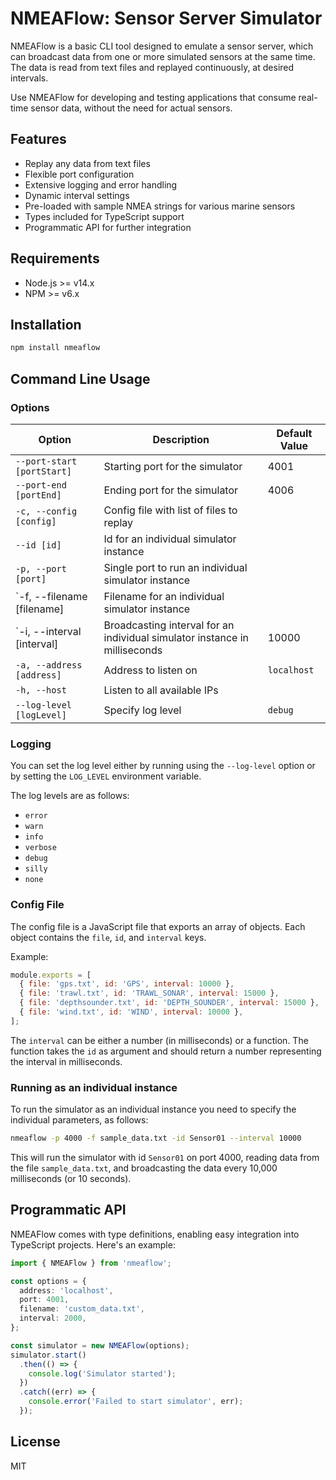 # NMEAFlow: Sensor Server Simulator

NMEAFlow is a basic CLI tool designed to emulate a sensor server, which can broadcast data from one or more simulated sensors at the same time. The data is read from text files and replayed continuously, at desired intervals. 

Use NMEAFlow for developing and testing applications that consume real-time sensor data, without the need for actual sensors. 

## Features

- Replay any data from text files
- Flexible port configuration
- Extensive logging and error handling
- Dynamic interval settings
- Pre-loaded with sample NMEA strings for various marine sensors
- Types included for TypeScript support
- Programmatic API for further integration

## Requirements

- Node.js >= v14.x
- NPM >= v6.x

## Installation

```bash
npm install nmeaflow
```

## Command Line Usage

### Options

| Option                    | Description                                                                                   | Default Value       |
|---------------------------|-----------------------------------------------------------------------------------------------|---------------------|
| `--port-start [portStart]`| Starting port for the simulator                                                                | 4001                |
| `--port-end [portEnd]`    | Ending port for the simulator                                                                  | 4006                |
| `-c, --config [config]`   | Config file with list of files to replay                                                       |                     |
| `--id [id]`               | Id for an individual simulator instance                                                        |                     |
| `-p, --port [port]`       | Single port to run an individual simulator instance                                            |                     |
| `-f, --filename [filename]| Filename for an individual simulator instance                                                  |                     |
| `-i, --interval [interval]| Broadcasting interval for an individual simulator instance in milliseconds                     | 10000               |
| `-a, --address [address]` | Address to listen on                                                                           | `localhost`         |
| `-h, --host`              | Listen to all available IPs                                                                    |                     |
| `--log-level [logLevel]`  | Specify log level                                                                              | `debug`             |

### Logging

You can set the log level either by running using the `--log-level` option or by setting the `LOG_LEVEL` environment variable. 

The log levels are as follows:
- `error`
- `warn`
- `info`
- `verbose`
- `debug`
- `silly`
- `none`

### Config File

The config file is a JavaScript file that exports an array of objects. Each object contains the `file`, `id`, and `interval` keys.

Example:

```js
module.exports = [
  { file: 'gps.txt', id: 'GPS', interval: 10000 },
  { file: 'trawl.txt', id: 'TRAWL_SONAR', interval: 15000 },
  { file: 'depthsounder.txt', id: 'DEPTH_SOUNDER', interval: 15000 },
  { file: 'wind.txt', id: 'WIND', interval: 10000 },
];
```

The `interval` can be either a number (in milliseconds) or a function. The function takes the `id` as argument and should return a number representing the interval in milliseconds.

### Running as an individual instance

To run the simulator as an individual instance you need to specify the individual parameters, as follows:

```bash
nmeaflow -p 4000 -f sample_data.txt -id Sensor01 --interval 10000
```

This will run the simulator with id `Sensor01` on port 4000, reading data from the file `sample_data.txt`, and broadcasting the data every 10,000 milliseconds (or 10 seconds).

## Programmatic API

NMEAFlow comes with type definitions, enabling easy integration into TypeScript projects. Here's an example:

```ts
import { NMEAFlow } from 'nmeaflow';

const options = {
  address: 'localhost',
  port: 4001,
  filename: 'custom_data.txt',
  interval: 2000,
};

const simulator = new NMEAFlow(options);
simulator.start()
  .then(() => {
    console.log('Simulator started');
  })
  .catch((err) => {
    console.error('Failed to start simulator', err);
  });
```

## License
MIT
